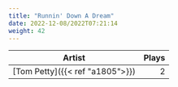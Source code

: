 ```yaml
---
title: "Runnin' Down A Dream"
date: 2022-12-08/2022T07:21:14
weight: 42
---
```




 Artist | Plays 
----- | -----:
[Tom Petty]({{< ref "a1805">}}) | 2
